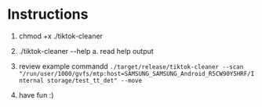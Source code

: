 # Instructions
1. chmod +x ./tiktok-cleaner
2. ./tiktok-cleaner --help
    a. read help output
3. review example commandd
```./target/release/tiktok-cleaner --scan "/run/user/1000/gvfs/mtp:host=SAMSUNG_SAMSUNG_Android_R5CW90Y5HRF/Internal storage/test_tt_det" --move```

4. have fun :)
